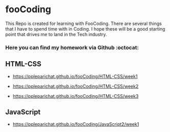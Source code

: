 # fooCoding

This Repo is created for learning with FooCoding. There are several things that I have to spend time with in Coding. I hope these will be a good starting point that drives me to land in the Tech industry. 


### Here you can find my homework via Github :octocat:

##  HTML-CSS


* https://ppleparichat.github.io/fooCoding/HTML-CSS/week1

* https://ppleparichat.github.io/fooCoding/HTML-CSS/week2

* https://ppleparichat.github.io/fooCoding/HTML-CSS/week3


##  JavaScript

* https://ppleparichat.github.io/fooCoding/JavaScript2/week1